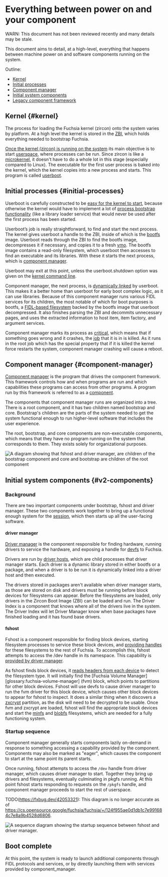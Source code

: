 # Everything between power on and your component

WARN: This document has not been reviewed recently and many details may be
stale.

This document aims to detail, at a high-level, everything that happens between
machine power on and software components running on the system.

Outline:

- [Kernel](#kernel)
- [Initial processes](#initial-processes)
- [Component manager](#component-manager)
- [Initial system components](#v2-components)
- [Legacy component framework](#v1-components)

## Kernel {#kernel}

The process for loading the Fuchsia kernel (zircon) onto the system varies by
platform. At a high level the kernel is stored in the
[ZBI][glossary.zircon boot image], which holds
everything needed to bootstrap Fuchsia.

[Once the kernel (zircon) is running on the system][bootloader-and-kernel] its
main objective is to start [userspace][userspace], where processes can be run.
Since zircon is like a [microkernel][micro-kernel], it doesn't have to do a whole
lot in this stage (especially compared to Linux). The executable for the first
user process is baked into the kernel, which the kernel copies into a new
process and starts. This program is called [userboot][userboot].

## Initial processes {#initial-processes}

Userboot is carefully constructed to be [easy for the kernel to
start][userboot-loading], because otherwise the kernel would have to implement a
lot of [process bootstrap functionality][process-bootstrap] (like a library
loader service) that would never be used after the first process has been
started.

Userboot’s job is really straightforward, to find and start the next process.
The kernel gives userboot a handle to the ZBI, inside of which is the
[bootfs][glossary.bootfs] image. Userboot reads through the ZBI to find the bootfs image,
decompresses it if necessary, and copies it to a fresh
[vmo][glossary.virtual memory object]. The bootfs
image contains a read-only filesystem, which userboot then accesses to find an
executable and its libraries. With these it starts the next process, which is
[component manager][component-manager].

Userboot may exit at this point, unless the userboot.shutdown option was given
on the [kernel command line][kernel-command-line].

Component manager, the next process, is [dynamically linked][dynamic-linking] by userboot. This
makes it a better home than userboot for early boot complex logic, as it can use
libraries. Because of this component manager runs various FIDL services for its children,
the most notable of which for boot purposes is bootfs, a [FIDL-based filesystem][fuchsia-io]
backed by the bootfs image that userboot decompressed. It also finishes parsing the ZBI and
decommits unnecessary pages, and uses the extracted information to host item, item factory, and
argument services.

Component manager marks its process as [critical][critical-processes], which means that if
something goes wrong and it crashes, the [job][job] that it is in is killed. As it runs in
the root job which has the special property that if it is killed the kernel force restarts the
system, component manager crashing will cause a reboot.

## Component manager {#component-manager}

[Component manager][component-manager] is the program that drives the
component framework. This framework controls how and when programs are run and
which capabilities these programs can access from other programs. A program run
by this framework is referred to as a [component][glossary.component].

The components that component manager runs are organized into a tree. There is a
root component, and it has two children named bootstrap and core. Bootstrap's
children are the parts of the system needed to get the system functional enough
to run higher-level software that includes the user experience.

The root, bootstrap, and core components are non-executable components, which
means that they have no program running on the system that corresponds to them.
They exists solely for organizational purposes.

![A diagram showing that fshost and driver manager, are children of the
bootstrap component and core and
bootstrap are children of the root component](images/v2-topology.png)

## Initial system components {#v2-components}

### Background

There are two important components under bootstrap, fshost and driver manager.
These two components work together to bring up a functional enough system for
the [session][glossary.session], which then starts up all the user-facing
software.

#### driver manager

[Driver manager][glossary.driver manager] is the component responsible for finding
hardware, running drivers to service the hardware, and exposing a handle for
[devfs][devfs] to Fuchsia.

Drivers are run by [driver hosts][glossary.driver host], which are child processes that
driver manager starts. Each driver is a dynamic library stored in either bootfs
or a package, and when a driver is to be run it is dynamically linked into a
driver host and then executed.

The drivers stored in packages aren't available when driver manager starts, as
those are stored on disk and drivers must be running before block devices for
filesystems can appear. Before the filesystems are loaded, only drivers in the
Zircon Boot Image (ZBI) can be loaded and run. The Driver Index is a component
that knows where all of the drivers live in the system. The Driver Index will
let Driver Manager know when base packages have finished loading and it has
found base drivers.

#### fshost

Fshost is a component responsible for finding block devices, starting
filesystem processes to service these block devices, and
[providing handles][fshost-exposes] for these filesystems to the rest of
Fuchsia. To accomplish this, fshost attempts to access the /dev handle in its
namespace. This capability is
[provided by driver manager][driver-manager-exposes].

As fshost finds block devices, it
[reads headers from each device][fshost-magic-headers] to detect the filesystem
type. It will initially find the [Fuchsia Volume Manager][glossary.fuchsia-volume-manager]
(fvm) block, which points to partitions for other block devices. Fshost will
use devfs to cause driver manager to run the fvm driver for this block device,
which causes other block devices to appear for fshost to inspect. It does a
similar thing when it discovers a [zxcrypt][zxcrypt] partition, as the disk will
need to be decrypted to be usable. Once fvm and zxcrypt are loaded, fshost will
find the appropriate block devices and start the [minfs][minfs] and
[blobfs][blobfs] filesystems, which are needed for a fully functioning system.

### Startup sequence

Component manager generally starts components lazily on-demand in response to
something accessing a capability provided by the component. Components may also
be marked as "eager", which causes the component to start at the same point its
parent starts.

Once running, fshost attempts to access the `/dev` handle from driver manager,
which causes driver manager to start. Together they bring up drivers and
filesystems, eventually culminating in pkgfs running. At this point fshost
starts responding to requests on the `/pkgfs` handle, and component manager
proceeds to start the rest of userspace.

TODO(https://fxbug.dev/42053321): This diagram is no longer accurate as of
https://cs.opensource.google/fuchsia/fuchsia/+/124f955ae0d1db1c7e991684c7e8a9b4528d6806.

![A sequence diagram showing the startup sequence between fshost and driver
manager.](images/boot-sequence-diagram.png)

## Boot complete

At this point, the system is ready to launch additional components through FIDL
protocols and services, or by directly launching them with services provided by
component_manager.

[glossary.bootfs]: /docs/glossary#README.md#bootfs
[glossary.virtual memory object]: /docs/glossary#README.md#virtual-memory-object
[glossary.zircon boot image]: /docs/glossary#README.md#zircon-boot-image
[glossary.component]: /docs/glossary#README.md#component
[glossary.driver manager]: /docs/glossary#README.md#driver-manager
[glossary.driver host]: /docs/glossary#README.md#driver-host
[glossary.fvm]: /docs/glossary#README.md#fuchsia-volume-manager
[glossary.realm]: /docs/glossary#README.md#realm
[glossary.session]: /docs/glossary#README.md#session
[glossary.outgoing-directory]: /docs/glossary/README.md#outgoing-directory
[blobfs]: /docs/concepts/filesystems/blobfs.md
[bootloader-and-kernel]: /docs/concepts/process/userboot.md#boot_loader_and_kernel_startup
[component-manager]: /docs/concepts/components/v2/introduction.md#component-manager
[critical-processes]: /reference/syscalls/job_set_critical.md
[devfs]: /docs/development/drivers/concepts/device_driver_model/device-model.md
[driver-manager-exposes]: /src/devices/bin/driver_manager/meta/driver-manager-base.shard.cml?l=83&drc=2deafe53a4a1626b5be2263c13e3dd57024be7db
[dynamic-linking]: https://en.wikipedia.org/wiki/Dynamic_linker
[fs-mount]: /docs/concepts/filesystems/filesystems.md#mounting
[fshost-exposes]: /src/storage/fshost/meta/base_fshost.cml?l=73&drc=fe4110848aaad498a65278ac05d65fd8201f5ca2
[fshost-magic-headers]: /src/storage/lib/fs_management/cpp/format.cc?l=60-61&drc=de246ad54cb9d6aab36ab29b48fdae69820c814e
[fuchsia-io]: https://fuchsia.dev/reference/fidl/fuchsia.io
[job]: /docs/reference/kernel_objects/job.md
[kernel-command-line]: /docs/reference/kernel/kernel_cmdline.md
[memfs]: /docs/concepts/filesystems/filesystems.md#memfs_an_in-memory_filesystem
[micro-kernel]: https://en.wikipedia.org/wiki/Microkernel
[minfs]: /docs/concepts/filesystems/minfs.md
[process-bootstrap]: /docs/concepts/process/program_loading.md
[userboot-loading]: /docs/concepts/process/userboot.md#kernel_loads_userboot
[userboot]: /docs/concepts/process/userboot.md
[userspace]: https://en.wikipedia.org/wiki/User_space
[wait-for-system]: /src/devices/bin/driver_manager/driver_loader.cc?l=123&drc=62174108e02c85feb7a18df5cc03dcf8ec7d8625
[zxcrypt]: /docs/concepts/filesystems/zxcrypt.md
